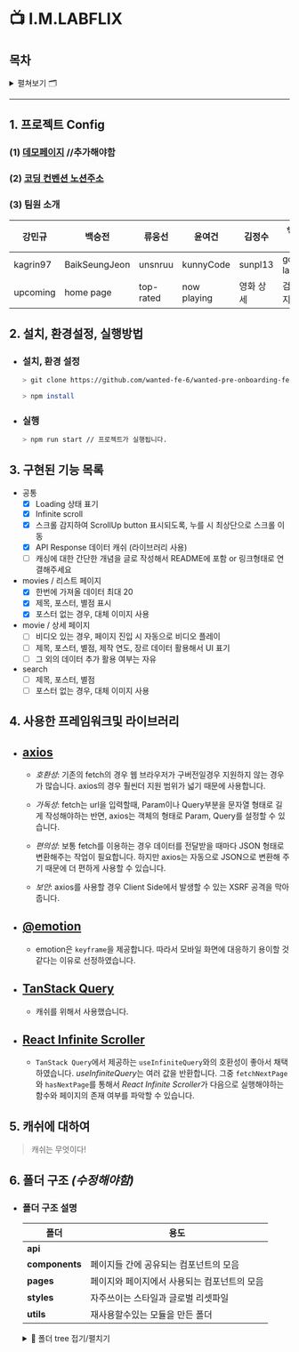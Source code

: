 # 📺 I.M.LABFLIX

## 목차

<details>
<summary>펼쳐보기 🗂</summary>

[1. 프로젝트 Config](#1-프로젝트-config)

- 데모페이지
- 코딩컨벤션
- 팀원 소개

[2. 설치, 환경설정, 실행방법](#2-설치-환경설정-실행방법)

- 설치, 환경 설정
- 실행

[3. 구현된 기능 목록](#3-구현된-기능-목록)

- 공통
- movies / 리스트 페이지
- movies / 상세 페이지
- search

[4. 사용한 프레임워크및 라이브러리](#4-사용한-프레임워크및-라이브러리)

[5. 캐쉬에 대하여](#5-캐쉬에-대하여)

[6. 폴더 구조](#6-폴더-구조)

- 폴더 구조 설명
- 폴더 구조 tree
</details>

---

## 1. 프로젝트 Config

### (1) [데모페이지]() //추가해야함

### (2) [코딩 컨벤션 노션주소](https://instinctive-moustache-aba.notion.site/WPO-FE-6-1-Coding-Convention-6a0123a0196343ea88c8434a3c157812#d00f53fad5c545a4b1e2aba7f6c62f31)

### (3) 팀원 소개

| 강민규   | 백승전        | 류웅선    | 윤여건      | 김정수    | ✨최홍규 (팀장) |
| -------- | ------------- | --------- | ----------- | --------- | --------------- |
| kagrin97 | BaikSeungJeon | unsnruu   | kunnyCode   | sunpl13   | gomgun-lab      |
| upcoming | home page     | top-rated | now playing | 영화 상세 | 검색 페이지     |

## 2. 설치, 환경설정, 실행방법

- ### 설치, 환경 설정

  ```bash
  > git clone https://github.com/wanted-fe-6/wanted-pre-onboarding-fe-6-2-1.git

  > npm install
  ```

- ### 실행

  ```bash
  > npm run start // 프로젝트가 실행됩니다.
  ```

## 3. 구현된 기능 목록

- 공통
  - [x] Loading 상태 표기
  - [x] Infinite scroll
  - [x] 스크롤 감지하여 ScrollUp button 표시되도록, 누를 시 최상단으로 스크롤 이동
  - [x] API Response 데이터 캐쉬 (라이브러리 사용)
  - [ ] 캐싱에 대한 간단한 개념을 글로 작성해서 README에 포함 or 링크형태로 연결해주세요
- movies / 리스트 페이지
  - [x] 한번에 가져올 데이터 최대 20
  - [x] 제목, 포스터, 별점 표시
  - [x] 포스터 없는 경우, 대체 이미지 사용
- movie / 상세 페이지
  - [ ] 비디오 있는 경우, 페이지 진입 시 자동으로 비디오 플레이
  - [ ] 제목, 포스터, 별점, 제작 연도, 장르 데이터 활용해서 UI 표기
  - [ ] 그 외의 데이터 추가 활용 여부는 자유
- search
  - [ ] 제목, 포스터, 별점
  - [ ] 포스터 없는 경우, 대체 이미지 사용

## 4. 사용한 프레임워크및 라이브러리

- ## [axios](https://axios-http.com/)

  - _호환성_: 기존의 fetch의 경우 웹 브라우저가 구버전일경우 지원하지 않는 경우가 많습니다. axios의 경우 훨씬더 지원 범위가 넓기 때문에 사용합니다.

  - _가독성_: fetch는 url을 입력할때, Param이나 Query부분을 문자열 형태로 길게 작성해야하는 반면, axios는 객체의 형태로 Param, Query를 설정할 수 있습니다.

  - _편의성_: 보통 fetch를 이용하는 경우 데이터를 전달받을 때마다 JSON 형태로 변환해주는 작업이 필요합니다. 하지만 axios는 자동으로 JSON으로 변환해 주기 때문에 더 편하게 사용할 수 있습니다.

  - _보안_: axios를 사용할 경우 Client Side에서 발생할 수 있는 XSRF 공격을 막아줍니다.

- ## [@emotion](https://emotion.sh/docs/introduction)

  - emotion은 `keyframe`을 제공합니다. 따라서 모바일 화면에 대응하기 용이할 것 같다는 이유로 선정하였습니다.

- ## [TanStack Query](https://tanstack.com/query/v4/?from=reactQueryV3&original=https://react-query-v3.tanstack.com/)
  - 캐쉬를 위해서 사용했습니다.
- ## [React Infinite Scroller](https://github.com/danbovey/react-infinite-scroller)
  - `TanStack Query`에서 제공하는 `useInfiniteQuery`와의 호환성이 좋아서 채택하였습니다. *useInfiniteQuery*는 여러 값을 반환합니다. 그중 `fetchNextPage`와 `hasNextPage`를 통해서 *React Infinite Scroller*가 다음으로 실행해야하는 함수와 페이지의 존재 여부를 파악할 수 있습니다.

## 5. 캐쉬에 대하여

> 캐쉬는 무엇이다!

## 6. 폴더 구조 _(수정해야함)_

- ### 폴더 구조 설명

  | 폴더           | 용도                                         |
  | -------------- | -------------------------------------------- |
  | **api**        |                                              |
  | **components** | 페이지들 간에 공유되는 컴포넌트의 모음       |
  | **pages**      | 페이지와 페이지에서 사용되는 컴포넌트의 모음 |
  | **styles**     | 자주쓰이는 스타일과 글로벌 리셋파일          |
  | **utils**      | 재사용할수있는 모듈을 만든 폴더              |

  <details>
  <summary>🎄 폴더 tree 접기/펼치기</summary>
  <pre>

</pre>
</details>
